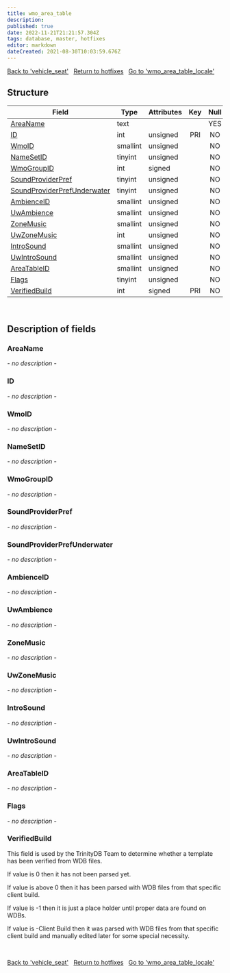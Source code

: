 ```yaml
---
title: wmo_area_table
description: 
published: true
date: 2022-11-21T21:21:57.304Z
tags: database, master, hotfixes
editor: markdown
dateCreated: 2021-08-30T10:03:59.676Z
---
```


<a href="https://trinitycore.info/en/database/master/hotfixes/vehicle_seat" class="mt-5 v-btn v-btn--depressed v-btn--flat v-btn--outlined theme--light v-size--default darkblue--text text--lighten-3"><span class="v-btn__content"><i aria-hidden="true" class="v-icon notranslate v-icon--left mdi mdi-arrow-left theme--light"></i><span>Back to 'vehicle_seat'</span></span></a>&nbsp;&nbsp;&nbsp;<a href="https://trinitycore.info/en/database/master/hotfixes/home" class="mt-5 v-btn v-btn--depressed v-btn--flat v-btn--outlined theme--light v-size--default darkblue--text text--lighten-3"><span class="v-btn__content"><i aria-hidden="true" class="v-icon notranslate v-icon--left mdi mdi-home-outline theme--light"></i><span>Return to hotfixes</span></span></a>&nbsp;&nbsp;&nbsp;<a href="https://trinitycore.info/en/database/master/hotfixes/wmo_area_table_locale" class="mt-5 v-btn v-btn--depressed v-btn--flat v-btn--outlined theme--light v-size--default darkblue--text text--lighten-3"><span class="v-btn__content"><span>Go to 'wmo_area_table_locale'</span><i aria-hidden="true" class="v-icon notranslate v-icon--right mdi mdi-arrow-right theme--light"></i></span></a>

## Structure

| Field | Type | Attributes | Key | Null | Default | Extra | Comment |
| --- | --- | --- | :---: | :---: | --- | --- | --- |
| [AreaName](#areaname) | text |  |  | YES | NULL |  |  |
| [ID](#id-alt) | int | unsigned | PRI | NO | 0 |  |  |
| [WmoID](#wmoid) | smallint | unsigned |  | NO | 0 |  |  |
| [NameSetID](#namesetid) | tinyint | unsigned |  | NO | 0 |  |  |
| [WmoGroupID](#wmogroupid) | int | signed |  | NO | 0 |  |  |
| [SoundProviderPref](#soundproviderpref) | tinyint | unsigned |  | NO | 0 |  |  |
| [SoundProviderPrefUnderwater](#soundproviderprefunderwater) | tinyint | unsigned |  | NO | 0 |  |  |
| [AmbienceID](#ambienceid) | smallint | unsigned |  | NO | 0 |  |  |
| [UwAmbience](#uwambience) | smallint | unsigned |  | NO | 0 |  |  |
| [ZoneMusic](#zonemusic) | smallint | unsigned |  | NO | 0 |  |  |
| [UwZoneMusic](#uwzonemusic) | int | unsigned |  | NO | 0 |  |  |
| [IntroSound](#introsound) | smallint | unsigned |  | NO | 0 |  |  |
| [UwIntroSound](#uwintrosound) | smallint | unsigned |  | NO | 0 |  |  |
| [AreaTableID](#areatableid) | smallint | unsigned |  | NO | 0 |  |  |
| [Flags](#flags) | tinyint | unsigned |  | NO | 0 |  |  |
| [VerifiedBuild](#verifiedbuild) | int | signed | PRI | NO | 0 |  |  |
&nbsp;
## Description of fields

### AreaName
*- no description -*
&nbsp;

### ID <!-- {#id-alt} -->
*- no description -*
&nbsp;

### WmoID
*- no description -*
&nbsp;

### NameSetID
*- no description -*
&nbsp;

### WmoGroupID
*- no description -*
&nbsp;

### SoundProviderPref
*- no description -*
&nbsp;

### SoundProviderPrefUnderwater
*- no description -*
&nbsp;

### AmbienceID
*- no description -*
&nbsp;

### UwAmbience
*- no description -*
&nbsp;

### ZoneMusic
*- no description -*
&nbsp;

### UwZoneMusic
*- no description -*
&nbsp;

### IntroSound
*- no description -*
&nbsp;

### UwIntroSound
*- no description -*
&nbsp;

### AreaTableID
*- no description -*
&nbsp;

### Flags
*- no description -*
&nbsp;

### VerifiedBuild
This field is used by the TrinityDB Team to determine whether a template has been verified from WDB files.

If value is 0 then it has not been parsed yet.

If value is above 0 then it has been parsed with WDB files from that specific client build.

If value is -1 then it is just a place holder until proper data are found on WDBs.

If value is -Client Build then it was parsed with WDB files from that specific client build and manually edited later for some special necessity.

&nbsp;

<a href="https://trinitycore.info/en/database/master/hotfixes/vehicle_seat" class="mt-5 v-btn v-btn--depressed v-btn--flat v-btn--outlined theme--light v-size--default darkblue--text text--lighten-3"><span class="v-btn__content"><i aria-hidden="true" class="v-icon notranslate v-icon--left mdi mdi-arrow-left theme--light"></i><span>Back to 'vehicle_seat'</span></span></a>&nbsp;&nbsp;&nbsp;<a href="https://trinitycore.info/en/database/master/hotfixes/home" class="mt-5 v-btn v-btn--depressed v-btn--flat v-btn--outlined theme--light v-size--default darkblue--text text--lighten-3"><span class="v-btn__content"><i aria-hidden="true" class="v-icon notranslate v-icon--left mdi mdi-home-outline theme--light"></i><span>Return to hotfixes</span></span></a>&nbsp;&nbsp;&nbsp;<a href="https://trinitycore.info/en/database/master/hotfixes/wmo_area_table_locale" class="mt-5 v-btn v-btn--depressed v-btn--flat v-btn--outlined theme--light v-size--default darkblue--text text--lighten-3"><span class="v-btn__content"><span>Go to 'wmo_area_table_locale'</span><i aria-hidden="true" class="v-icon notranslate v-icon--right mdi mdi-arrow-right theme--light"></i></span></a>

